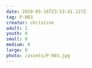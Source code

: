 ```yaml
---
date: 2020-05-16T23:53:41.127Z
tag: P-003
creator: christine
adult: 1
youth: 0
small: 0
medium: 0
large: 0
photo: /assets/P-003.jpg
---
```

